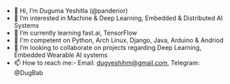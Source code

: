 - 👋 Hi, I’m Duguma Yeshitla (@panderior)
- 👀 I’m interested in Machine & Deep Learning, Embedded & Distributed AI Systems
- 🌱 I’m currently learning fast.ai, TensorFlow
- 🌱 I'm competent on Python, Arch Linux, Django, Java, Arduino & Andriod
- 🌱 I’m looking to collaborate on projects regarding Deep Learning, Embedded Wearable AI systems
- 📫 How to reach me:- Email: dugyeshihm@gmail.com, Telegram: @DugBab
